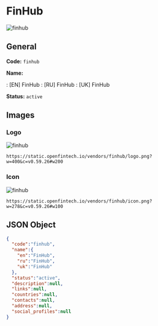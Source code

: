 
# FinHub 
![finhub](https://static.openfintech.io/vendors/finhub/logo.png?w=400&c=v0.59.26#w200)  

## General 
 
**Code:** `finhub` 
 
**Name:** 
 
:	[EN] FinHub 
:	[RU] FinHub 
:	[UK] FinHub 
 
**Status:** `active` 
 

## Images 

### Logo 
 
![finhub](https://static.openfintech.io/vendors/finhub/logo.png?w=400&c=v0.59.26#w200)  

```
https://static.openfintech.io/vendors/finhub/logo.png?w=400&c=v0.59.26#w200
```  

### Icon 
 
![finhub](https://static.openfintech.io/vendors/finhub/icon.png?w=278&c=v0.59.26#w100)  

```
https://static.openfintech.io/vendors/finhub/icon.png?w=278&c=v0.59.26#w100
```  

## JSON Object 

```json
{
  "code":"finhub",
  "name":{
    "en":"FinHub",
    "ru":"FinHub",
    "uk":"FinHub"
  },
  "status":"active",
  "description":null,
  "links":null,
  "countries":null,
  "contacts":null,
  "address":null,
  "social_profiles":null
}
```  
